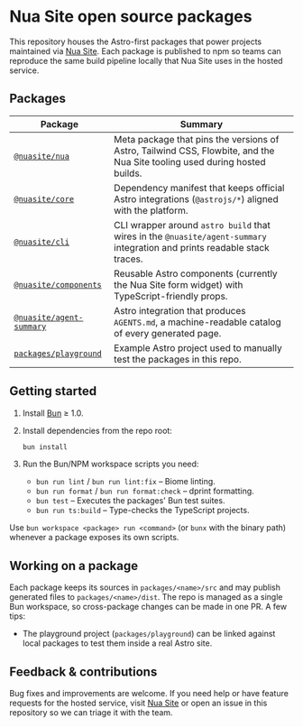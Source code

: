 # Nua Site open source packages

This repository houses the Astro-first packages that power projects maintained
via [Nua Site](https://www.nuasite.com). Each package is published to npm so
teams can reproduce the same build pipeline locally that Nua Site uses in the
hosted service.

## Packages

| Package | Summary |
| --- | --- |
| [`@nuasite/nua`](/packages/nua) | Meta package that pins the versions of Astro, Tailwind CSS, Flowbite, and the Nua Site tooling used during hosted builds. |
| [`@nuasite/core`](/packages/core) | Dependency manifest that keeps official Astro integrations (`@astrojs/*`) aligned with the platform. |
| [`@nuasite/cli`](/packages/cli) | CLI wrapper around `astro build` that wires in the `@nuasite/agent-summary` integration and prints readable stack traces. |
| [`@nuasite/components`](/packages/components) | Reusable Astro components (currently the Nua Site form widget) with TypeScript-friendly props. |
| [`@nuasite/agent-summary`](/packages/agent-summary) | Astro integration that produces `AGENTS.md`, a machine-readable catalog of every generated page. |
| [`packages/playground`](https://github.com/nuasite/nua/tree/main/packages/playground) | Example Astro project used to manually test the packages in this repo. |

## Getting started

1. Install [Bun](https://bun.com) ≥ 1.0.
2. Install dependencies from the repo root:

   ```bash
   bun install
   ```

3. Run the Bun/NPM workspace scripts you need:

   - `bun run lint` / `bun run lint:fix` – Biome linting.
   - `bun run format` / `bun run format:check` – dprint formatting.
   - `bun test` – Executes the packages' Bun test suites.
   - `bun run ts:build` – Type-checks the TypeScript projects.

Use `bun workspace <package> run <command>` (or `bunx` with the binary path)
whenever a package exposes its own scripts.

## Working on a package

Each package keeps its sources in `packages/<name>/src` and may publish
generated files to `packages/<name>/dist`. The repo is managed as a single Bun
workspace, so cross-package changes can be made in one PR. A few tips:

- The playground project (`packages/playground`) can be linked against local
  packages to test them inside a real Astro site.

## Feedback & contributions

Bug fixes and improvements are welcome. If you need help or have feature
requests for the hosted service, visit [Nua Site](https://www.nuasite.com) or
open an issue in this repository so we can triage it with the team.
